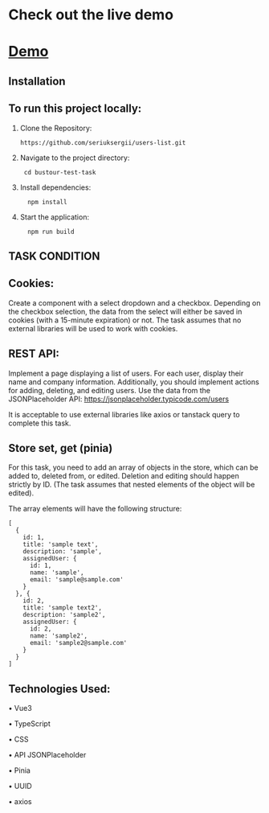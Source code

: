 # Check out the live demo

# [Demo](https://users-list-ijyz3sbxe-seriuksergiis-projects.vercel.app)

## Installation

## To run this project locally:

1.	Clone the Repository:

        https://github.com/seriuksergii/users-list.git

2.	Navigate to the project directory:

         cd bustour-test-task 

3.	Install dependencies:

          npm install

4.	Start the application:
 
          npm run build

 ## TASK CONDITION
 
## Cookies:

Create a component with a select dropdown and a checkbox. Depending on the checkbox selection, the data from the select will either be saved in cookies (with a 15-minute expiration) or not. The task assumes that no external libraries will be used to work with cookies.

## REST API:

Implement a page displaying a list of users. For each user, display their name and company information. Additionally, you should implement actions for adding, deleting, and editing users. Use the data from the JSONPlaceholder API: https://jsonplaceholder.typicode.com/users

It is acceptable to use external libraries like axios or tanstack query to complete this task.

## Store set, get (pinia)

For this task, you need to add an array of objects in the store, which can be added to, deleted from, or edited. Deletion and editing should happen strictly by ID. (The task assumes that nested elements of the object will be edited).

The array elements will have the following structure:
```
[
  {
    id: 1,
    title: 'sample text',
    description: 'sample',
    assignedUser: {
      id: 1,
      name: 'sample',
      email: 'sample@sample.com'
    }
  }, {
    id: 2,
    title: 'sample text2',
    description: 'sample2',
    assignedUser: {
      id: 2,
      name: 'sample2',
      email: 'sample2@sample.com'
    }
  }
]
```


## Technologies Used:

•	Vue3

•	TypeScript

•	CSS

•        API JSONPlaceholder

•        Pinia

•        UUID

•        axios
